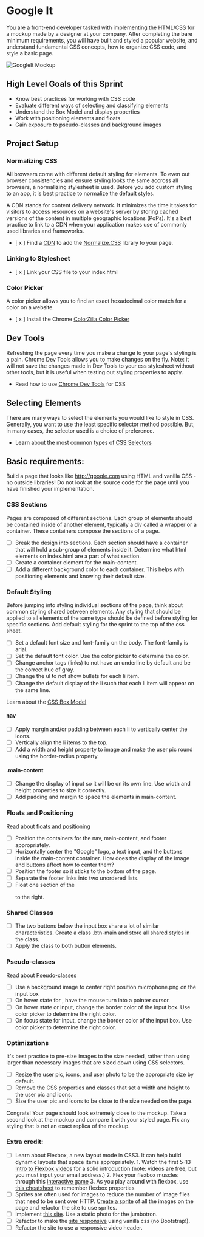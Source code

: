 # Google It

You are a front-end developer tasked with implementing the HTML/CSS for a mockup made by a designer at your company. After completing the bare minimum requirements, you will have built and styled a popular website, and understand fundamental CSS concepts, how to organize CSS code, and style a basic page.

![GoogleIt Mockup](https://github.com/melindabernrdo/css-layout/blob/master/mockup.png)

## High Level Goals of this Sprint
- Know best practices for working with CSS code
- Evaluate different ways of selecting and classifying elements
- Understand the Box Model and display properties
- Work with positioning elements and floats
- Gain exposure to pseudo-classes and background images

## Project Setup

### Normalizing CSS
All browsers come with different default styling for elements. To even out browser consistencies and ensure styling looks the same accross all browsers, a normalizing stylesheet is used. Before you add custom styling to an app, it is best practice to normalize the default styles.

A CDN stands for content delivery network. It minimizes the time it takes for visitors to access resources on a website's server by storing cached versions of the content in multiple geographic locations (PoPs). It's a best practice to link to a CDN when your application makes use of commonly used libraries and frameworks.

- [ x ] Find a [CDN](https://cdnjs.com/) to add the [Normalize.CSS](https://necolas.github.io/normalize.css/) library to your page.

### Linking to Stylesheet
- [ x ] Link your CSS file to your index.html

### Color Picker
A color picker allows you to find an exact hexadecimal color match for a color on a website.
- [ x ] Install the Chrome [ColorZilla Color Picker](http://www.colorzilla.com/)

## Dev Tools
Refreshing the page every time you make a change to your page's styling is a pain. Chrome Dev Tools allows you to make changes on the fly. Note: it will not save the changes made in Dev Tools to your css stylesheet without other tools, but it is useful when testing out styling properties to apply.
- Read how to use [Chrome Dev Tools](https://developers.google.com/web/tools/chrome-devtools/iterate/inspect-styles/?hl=en) for CSS

## Selecting Elements
There are many ways to select the elements you would like to style in CSS. Generally, you want to use the least specific selector method possible. But, in many cases, the selector used is a choice of preference.
- Learn about the most common types of [CSS Selectors](https://www.sitepoint.com/web-foundations/css-selectors/)

## Basic requirements:
Build a page that looks like http://google.com using HTML and vanilla CSS - no outside libraries! Do not look at the source code for the page until you have finished your implementation.

### CSS Sections

Pages are composed of different sections. Each group of elements should be contained inside of another element, typically a div called a wrapper or a container. These containers compose the sections of a page.  

- [ ] Break the design into sections. Each section should have a container that will hold a sub-group of elements inside it. Determine what html elements on index.html are a part of what section.  
- [ ] Create a container element for the main-content.
- [ ] Add a different background color to each container. This helps with positioning elements and knowing their default size.

### Default Styling
Before jumping into styling individual sections of the page, think about common styling shared between elements. Any styling that should be applied to all elements of the same type should be defined before styling for specific sections. Add default styling for the sprint to the top of the css sheet.
- [ ] Set a default font size and font-family on the body. The font-family is arial.
- [ ] Set the default font color. Use the color picker to determine the color.
- [ ] Change anchor tags (links) to not have an underline by default and be the correct hue of gray.
- [ ] Change the ul to not show bullets for each li item.
- [ ] Change the default display of the li such that each li item will appear on the same line.

Learn about the [CSS Box Model](https://developer.mozilla.org/en-US/docs/Web/CSS/CSS_Box_Model/Introduction_to_the_CSS_box_model)
#### nav
- [ ] Apply margin and/or padding between each li to vertically center the icons.
- [ ] Vertically align the li items to the top.
- [ ] Add a width and height property to image and make the user pic round using the border-radius property.

#### .main-content
- [ ] Change the display of input so it will be on its own line. Use width and height properties to size it correctly.
- [ ] Add padding and margin to space the elements in main-content.

### Floats and Positioning
Read about [floats and positioning](http://www.barelyfitz.com/screencast/html-training/css/positioning/)
- [ ] Position the containers for the nav, main-content, and footer appropriately.
- [ ] Horizontally center the "Google" logo, a text input, and the buttons inside the main-content container. How does the display of the image and buttons affect how to center them?
- [ ] Position the footer so it sticks to the bottom of the page.
- [ ] Separate the footer links into two unordered lists.
- [ ] Float one section of the <ul></ul> to the right.

### Shared Classes
- [ ] The two buttons below the input box share a lot of similar characteristics. Create a class .btn-main and store all shared styles in the class.
- [ ] Apply the class to both button elements.

### Pseudo-classes
Read about [Pseudo-classes](http://www.w3schools.com/Css/css_pseudo_classes.asp)
- [ ] Use a background image to center right position microphone.png on the input box
- [ ] On hover state for <a></a>, have the mouse turn into a pointer cursor.
- [ ] On hover state or input, change the border color of the input box. Use color picker to determine the right color.
- [ ] On focus state for input, change the border color of the input box. Use color picker to determine the right color.

### Optimizations
It's best practice to pre-size images to the size needed, rather than using larger than necessary images that are sized down using CSS selectors.
- [ ]  Resize the user pic, icons, and user photo to be the appropriate size by default.
- [ ]  Remove the CSS properties and classes that set a width and height to the user pic and icons.
- [ ]  Size the user pic and icons to be close to the size needed on the page.

Congrats! Your page should look extremely close to the mockup. Take a second look at the mockup and compare it with your styled page. Fix any styling that is not an exact replica of the mockup.

### Extra credit:
- [ ] Learn about Flexbox, a new layout mode in CSS3. It can help build dynamic layouts that space items appropriately.
      1. Watch the first 5-13 [Intro to Flexbox videos](http://flexbox.io/view/ND8SjPJOk_M) for a solid introduction (note: videos are free, but you must input your email address.)
      2. Flex your flexbox muscles through this [interactive game](http://flexboxfroggy.com/)
      3. As you play around with flexbox, use [this cheatsheet](http://jonibologna.com/flexbox-cheatsheet/) to remember flexbox properties
- [ ] Sprites are often used for images to reduce the number of image files that need to be sent over HTTP. [Create a sprite](http://www.spritebox.net/) of all the images on the page and refactor the site to use sprites.
- [ ] Implement [this site](https://www.palantir.com/). Use a static photo for the jumbotron.
- [ ] Refactor to make the [site responsive](http://learn.shayhowe.com/advanced-html-css/responsive-web-design/) using vanilla css (no Bootstrap!).
- [ ] Refactor the site to use a responsive video header.
